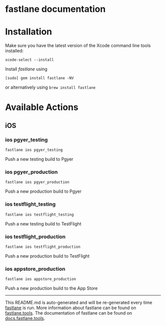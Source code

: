 fastlane documentation
================
# Installation

Make sure you have the latest version of the Xcode command line tools installed:

```
xcode-select --install
```

Install _fastlane_ using
```
[sudo] gem install fastlane -NV
```
or alternatively using `brew install fastlane`

# Available Actions
## iOS
### ios pgyer_testing
```
fastlane ios pgyer_testing
```
Push a new testing build to Pgyer
### ios pgyer_production
```
fastlane ios pgyer_production
```
Push a new production build to Pgyer
### ios testflight_testing
```
fastlane ios testflight_testing
```
Push a new testing build to TestFlight
### ios testflight_production
```
fastlane ios testflight_production
```
Push a new production build to TestFlight
### ios appstore_production
```
fastlane ios appstore_production
```
Push a new production build to the App Store

----

This README.md is auto-generated and will be re-generated every time [fastlane](https://fastlane.tools) is run.
More information about fastlane can be found on [fastlane.tools](https://fastlane.tools).
The documentation of fastlane can be found on [docs.fastlane.tools](https://docs.fastlane.tools).
